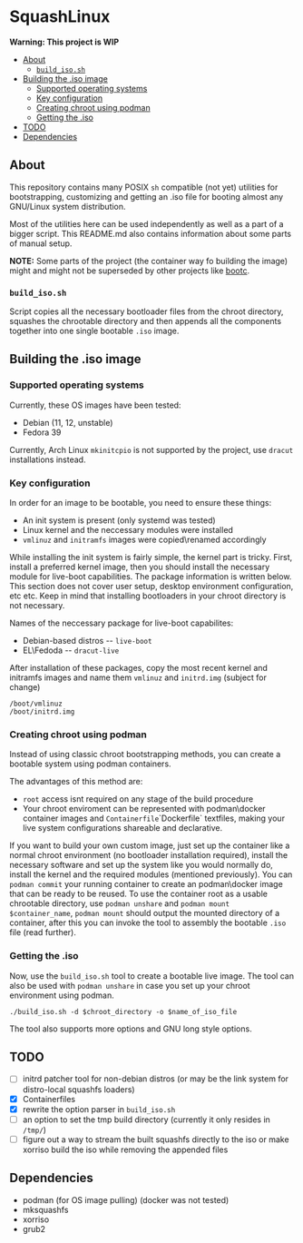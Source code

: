 # SquashLinux

**Warning: This project is WIP**

<!-- vim-markdown-toc GFM -->

* [About](#about)
    * [`build_iso.sh`](#build_isosh)
* [Building the .iso image](#building-the-iso-image)
    * [Supported operating systems](#supported-operating-systems)
    * [Key configuration](#key-configuration)
    * [Creating chroot using podman](#creating-chroot-using-podman)
    * [Getting the .iso](#getting-the-iso)
* [TODO](#todo)
* [Dependencies](#dependencies)

<!-- vim-markdown-toc -->

## About
This repository contains many POSIX `sh` compatible (not yet) utilities for bootstrapping, customizing and getting an .iso file for booting almost any GNU/Linux system distribution.

Most of the utilities here can be used independently as well as a part of a bigger script. This README.md also contains information about some parts of manual setup.

**NOTE:** Some parts of the project (the container way fo building the image) might and might not be superseded by other projects like [bootc](https://github.com/containers/bootc).

### `build_iso.sh`
Script copies all the necessary bootloader files from the chroot directory, squashes the chrootable directory and then appends all the components together into one single bootable `.iso` image.

## Building the .iso image

### Supported operating systems
Currently, these OS images have been tested:
+ Debian (11, 12, unstable)
+ Fedora 39

Currently, Arch Linux `mkinitcpio` is not supported by the project, use `dracut` installations instead.

### Key configuration
In order for an image to be bootable, you need to ensure these things:
+ An init system is present (only systemd was tested)
+ Linux kernel and the neccessary modules were installed
+ `vmlinuz` and `initramfs` images were copied\renamed accordingly

While installing the init system is fairly simple, the kernel part is tricky. First, install a preferred kernel image, then you should install the necessary module for live-boot capabilities. The package information is written below. This section does not cover user setup, desktop environment configuration, etc etc. Keep in mind that installing bootloaders in your chroot directory is not necessary.

Names of the neccessary package for live-boot capabilites:
+ Debian-based distros -- `live-boot`
+ EL\Fedoda -- `dracut-live`

After installation of these packages, copy the most recent kernel and initramfs images and name them `vmlinuz` and `initrd.img` (subject for change)

``` 
/boot/vmlinuz
/boot/initrd.img
```

### Creating chroot using podman
Instead of using classic chroot bootstrapping methods, you can create a bootable system using podman containers. <!-- Generic pre-configured images should be stored in `Containerfiles` directory of this repository. -->

The advantages of this method are:
+ `root` access isnt required on any stage of the build procedure
+ Your chroot enviroment can be represented with podman\docker container images and `Containerfile`\`Dockerfile` textfiles, making your live system configurations shareable and declarative.

If you want to build your own custom image, just set up the container like a normal chroot environment (no bootloader installation required), install the necessary software and set up the system like you would normally do, install the kernel and the required modules (mentioned previously). You can `podman commit` your running container to create an podman\docker image that can be ready to be reused. To use the container root as a usable chrootable directory, use `podman unshare` and `podman mount $container_name`, `podman mount` should output the mounted directory of a container, after this you can invoke the tool to assembly the bootable `.iso` file (read further).

### Getting the .iso
Now, use the `build_iso.sh` tool to create a bootable live image. The tool can also be used with `podman unshare` in case you set up your chroot environment using podman.
```
./build_iso.sh -d $chroot_directory -o $name_of_iso_file
```
The tool also supports more options and GNU long style options.

## TODO

- [ ] initrd patcher tool for non-debian distros (or may be the link system for distro-local squashfs loaders)
- [x] Containerfiles
- [x] rewrite the option parser in `build_iso.sh`
- [ ] an option to set the tmp build directory (currently it only resides in `/tmp/`)
- [ ] figure out a way to stream the built squashfs directly to the iso or make xorriso build the iso while removing the appended files

## Dependencies
+ podman (for OS image pulling) (docker was not tested)
+ mksquashfs
+ xorriso
+ grub2
